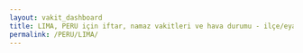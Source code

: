 ```yaml
---
layout: vakit_dashboard
title: LIMA, PERU için iftar, namaz vakitleri ve hava durumu - ilçe/eyalet seç
permalink: /PERU/LIMA/
---
```


<script type="text/javascript">
  var GLOBAL_COUNTRY = 'PERU';
  var GLOBAL_CITY = 'LIMA';
  var GLOBAL_STATE = '';
  var lat = 72;
  var lon = 21;
</script>
